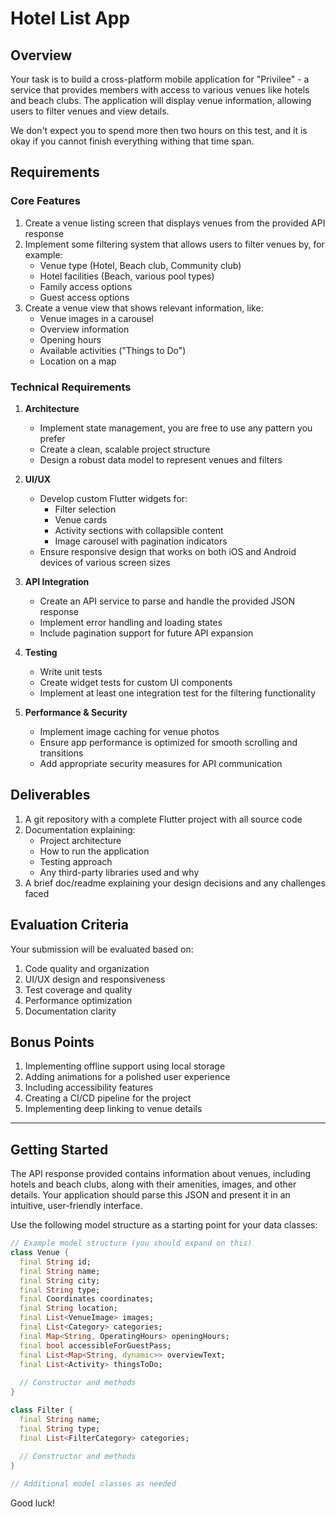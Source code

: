 # Hotel List App

## Overview

Your task is to build a cross-platform mobile application for "Privilee" - a service that provides members with access to various venues like hotels and beach clubs. The application will display venue information, allowing users to filter venues and view details.

We don't expect you to spend more then two hours on this test, and it is okay if you cannot finish everything withing that time span. 

## Requirements

### Core Features
1. Create a venue listing screen that displays venues from the provided API response
2. Implement some filtering system that allows users to filter venues by, for example:
   - Venue type (Hotel, Beach club, Community club)
   - Hotel facilities (Beach, various pool types)
   - Family access options
   - Guest access options
3. Create a venue view that shows relevant information, like:
   - Venue images in a carousel
   - Overview information
   - Opening hours
   - Available activities ("Things to Do")
   - Location on a map

### Technical Requirements

1. **Architecture**
   - Implement state management, you are free to use any pattern you prefer
   - Create a clean, scalable project structure
   - Design a robust data model to represent venues and filters

2. **UI/UX**
   - Develop custom Flutter widgets for:
     - Filter selection
     - Venue cards 
     - Activity sections with collapsible content
     - Image carousel with pagination indicators
   - Ensure responsive design that works on both iOS and Android devices of various screen sizes

3. **API Integration**
   - Create an API service to parse and handle the provided JSON response
   - Implement error handling and loading states
   - Include pagination support for future API expansion

4. **Testing**
   - Write unit tests
   - Create widget tests for custom UI components
   - Implement at least one integration test for the filtering functionality

5. **Performance & Security**
   - Implement image caching for venue photos
   - Ensure app performance is optimized for smooth scrolling and transitions
   - Add appropriate security measures for API communication

## Deliverables

1. A git repository with a complete Flutter project with all source code
2. Documentation explaining:
   - Project architecture
   - How to run the application
   - Testing approach
   - Any third-party libraries used and why
3. A brief doc/readme explaining your design decisions and any challenges faced

## Evaluation Criteria

Your submission will be evaluated based on:

1. Code quality and organization
2. UI/UX design and responsiveness
3. Test coverage and quality
4. Performance optimization
5. Documentation clarity

## Bonus Points

1. Implementing offline support using local storage
2. Adding animations for a polished user experience
3. Including accessibility features
4. Creating a CI/CD pipeline for the project
5. Implementing deep linking to venue details

---

## Getting Started

The API response provided contains information about venues, including hotels and beach clubs, along with their amenities, images, and other details. Your application should parse this JSON and present it in an intuitive, user-friendly interface.

Use the following model structure as a starting point for your data classes:

```dart
// Example model structure (you should expand on this)
class Venue {
  final String id;
  final String name;
  final String city;
  final String type;
  final Coordinates coordinates;
  final String location;
  final List<VenueImage> images;
  final List<Category> categories;
  final Map<String, OperatingHours> openingHours;
  final bool accessibleForGuestPass;
  final List<Map<String, dynamic>> overviewText;
  final List<Activity> thingsToDo;
  
  // Constructor and methods
}

class Filter {
  final String name;
  final String type;
  final List<FilterCategory> categories;
  
  // Constructor and methods
}

// Additional model classes as needed
```

Good luck!
